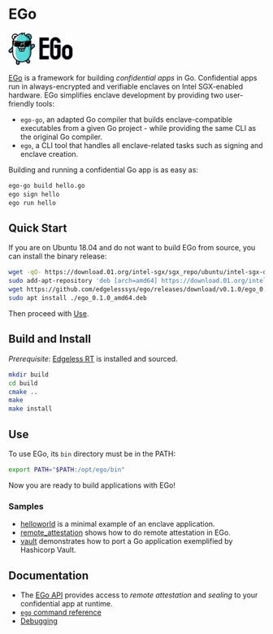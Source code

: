 # EGo
<img src="doc/logo.svg" alt="EGo logo" width="25%"/>

[EGo](https://ego.dev) is a framework for building *confidential apps* in Go. Confidential apps run in always-encrypted and verifiable enclaves on Intel SGX-enabled hardware. EGo simplifies enclave development by providing two user-friendly tools:

* `ego-go`, an adapted Go compiler that builds enclave-compatible executables from a given Go project - while providing the same CLI as the original Go compiler.
* `ego`, a CLI tool that handles all enclave-related tasks such as signing and enclave creation.

Building and running a confidential Go app is as easy as:
```sh
ego-go build hello.go
ego sign hello
ego run hello
```

## Quick Start
If you are on Ubuntu 18.04 and do not want to build EGo from source, you can install the binary release:
```bash
wget -qO- https://download.01.org/intel-sgx/sgx_repo/ubuntu/intel-sgx-deb.key | sudo apt-key add
sudo add-apt-repository 'deb [arch=amd64] https://download.01.org/intel-sgx/sgx_repo/ubuntu bionic main'
wget https://github.com/edgelesssys/ego/releases/download/v0.1.0/ego_0.1.0_amd64.deb
sudo apt install ./ego_0.1.0_amd64.deb
```
Then proceed with [Use](#use).

## Build and Install
*Prerequisite*: [Edgeless RT](https://github.com/edgelesssys/edgelessrt) is installed and sourced.

```sh
mkdir build
cd build
cmake ..
make
make install
```

## Use
To use EGo, its `bin` directory must be in the PATH:
```sh
export PATH="$PATH:/opt/ego/bin"
```
Now you are ready to build applications with EGo!

### Samples
* [helloworld](samples/helloworld) is a minimal example of an enclave application.
* [remote_attestation](samples/remote_attestation) shows how to do remote attestation in EGo.
* [vault](samples/vault) demonstrates how to port a Go application exemplified by Hashicorp Vault.

## Documentation
* The [EGo API](https://pkg.go.dev/github.com/edgelesssys/ertgolib) provides access to *remote attestation* and *sealing* to your confidential app at runtime.
* [`ego` command reference](doc/ego_cli.md)
* [Debugging](doc/debugging.md)
